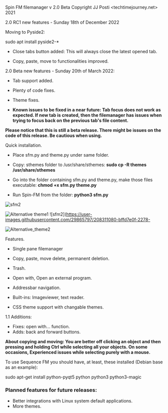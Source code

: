 
Spin FM filemanager v 2.0 Beta Copyright JJ Posti <techtimejourney.net> 2021

2.0 RC1 new features - Sunday 18th of December 2022

Moving to Pyside2:

sudo apt install pyside2-*

- Close tabs button added: This will always close the latest opened tab.

- Copy, paste, move to functionalities improved.




2.0 Beta new features - Sunday 20th of March 2022:
- Tab support added.
- Plenty of code fixes.
- Theme fixes.

- <b>Known issues to be fixed in a near future: Tab focus does not work as expected. If new tab is created, then the filemanager has issues when trying to focus back on the previous tab's file content. </b>

<b> Please notice that this is still a beta release. There might be issues on the code of this release. Be cautious when using.</b>


Quick installation. 

- Place sfm.py and theme.py under same folder.

- Copy: sthemes folder to /usr/share/sthemes:  <b> sudo cp -R themes /usr/share/sthemes </b>

- Go into the folder containing sfm.py and theme.py, make those files executable: <b> chmod +x sfm.py theme.py </b>

- Run Spin-FM from the folder: <b> python3 sfm.py </b>

![sfm2](https://user-images.githubusercontent.com/29865797/208311074-e4d040ed-0c51-4df0-8b53-623b37ba97fd.jpg)

![Alternative theme1](https://user-images.githubusercontent.com/29865797/208311079-bb9a26e1-0895-46a9-aca9-aec86d013139.png)
![sfm2](https://user-images.githubusercontent.com/29865797/208311080-bffd7e0f-2278-


![Alternative_theme2](https://user-images.githubusercontent.com/29865797/159177060-9da1b347-e5e0-4762-ba51-8bd0873c0b0f.jpg)

Features. 

- Single pane filemanager
- Copy, paste, move delete, permanent deletion.
- Trash.

- Open with, Open an external program.
- Addressbar navigation.
- Built-ins: Imageviewer, text reader.
- CSS theme support with changable themes.

1.1 Additions:
   - Fixes: open with... function.
   - Adds: back and forward buttons.

<b> About copying and moving: You are better off clicking an object and then pressing and holding Ctrl while selecting all your objects. On some occasions, Experienced issues while selecting purely with a mouse.</b>


                                                                                                                                                
To use Sequence FM you should have, at least, these installed (Debian base as an example):

sudo apt-get install python-pyqt5 python python3 python3-magic



### Planned features for future releases:


- Better integrations with Linux system default applications.
- More themes.
